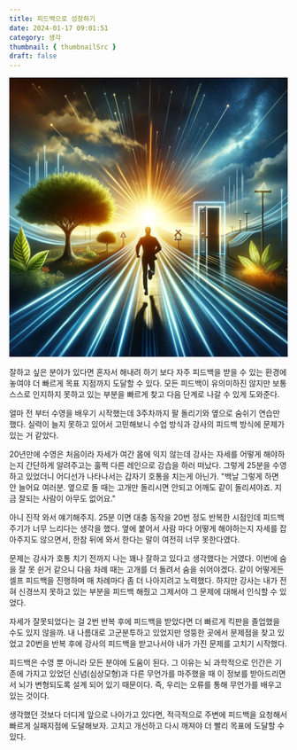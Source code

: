 ```yaml
---
title: 피드백으로 성장하기
date: 2024-01-17 09:01:51
category: 생각
thumbnail: { thumbnailSrc }
draft: false
---
```


![](./images/running.webp)

잘하고 싶은 분야가 있다면 혼자서 해내려 하기 보다 자주 피드백을 받을 수 있는 환경에 놓여야 더 빠르게 목표 지점까지 도달할 수 있다. 모든 피드백이 유의미하진 않지만 보통 스스로 인지하지 못하고 있는 부분을 빠르게 찾고 다음 단계로 나갈 수 있게 도와준다.

얼마 전 부터 수영을 배우기 시작했는데 3주차까지 팔 돌리기와 옆으로 숨쉬기 연습만 했다. 실력이 늘지 못하고 있어서 고민해보니 수업 방식과 강사의 피드백 방식에 문제가 있는 거 같았다.

20년만에 수영은 처음이라 자세가 여간 몸에 익지 않는데 강사는 자세를 어떻게 해야하는지 간단하게 알려주고는 훌쩍 다른 레인으로 강습을 하러 떠났다. 그렇게 25분을 수영하고 있었더니 어디선가 나타나서는 갑자기 호통을 치는게 아닌가. "백날 그렇게 하면 안 늘어요 여러분. 옆으로 돌 때는 고개만 돌리시면 안되고 어깨도 같이 돌리셔야죠. 지금 잘되는 사람이 아무도 없어요."

아니 진작 와서 얘기해주지. 25분 이면 대충 동작을 20번 정도 반복한 시점인데 피드백 주기가 너무 느리다는 생각을 했다. 옆에 붙어서 사람 마다 어떻게 해야하는지 자세를 잡아주지도 않으면서, 한참 뒤에 와서 한다는 말이 여전히 너무 못한다였다.

문제는 강사가 호통 치기 전까지 나는 꽤나 잘하고 있다고 생각했다는 거였다. 이번에 숨을 잘 못 쉰거 같으니 다음 차례 때는 고개를 더 돌려서 숨을 쉬어야겠다. 같이 어떻게든 셀프 피드백을 진행하며 매 차례마다 좀 더 나아지려고 노력했다. 하지만 강사는 내가 전혀 신경쓰지 못하고 있는 부분을 피드백 해줬고 그제서야 그 문제에 대해서 인식할 수 있었다.

자세가 잘못되었다는 걸 2번 반복 후에 피드백을 받았다면 더 빠르게 킥판을 졸업했을 수도 있지 않을까. 내 나름대로 고군분투하고 있었지만 엉뚱한 곳에서 문제점을 찾고 있었고 20번을 반복 후에 강사의 피드백을 받고나서야 내가 가진 문제를 고치기 시작했다.

피드백은 수영 뿐 아니라 모든 분야에 도움이 된다. 그 이유는 뇌 과학적으로 인간은 기존에 가지고 있었던 신념(심상모형)과 다른 무언가를 마주했을 때 이 정보를 받아드리면서 뇌가 변형되도록 설계 되어 있기 때문이다. 즉, 우리는 오류를 통해 무언가를 배우고 있는 것이다. 

생각했던 것보다 더디게 앞으로 나아가고 있다면, 적극적으로 주변에 피드백을 요청해서 빠르게 실패지점에 도달해보자. 고치고 개선하고 다시 깨져야 더 빨리 목표에 도달할 수 있다.

